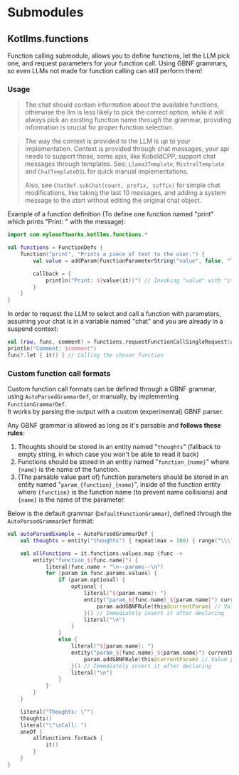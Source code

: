 # Submodules
## Kotllms.functions
Function calling submodule, allows you to define functions, let the LLM pick one, and request parameters for your function call. Using GBNF grammars, so even LLMs not made for function calling can still perform them!

### Usage
> The chat should contain information about the available functions, otherwise the llm is less likely to pick the correct option,
> while it will always pick an existing function name through the grammar, providing information is crucial for proper function selection.

> The way the context is provided to the LLM is up to your implementation. Context is provided through chat messages, your api needs to support those,
> some apis, like KoboldCPP, support chat messages through templates. See: `Llama3Template`, `MistralTemplate` and `ChatTemplateDSL` for quick manual implementations.
>
> Also, see `ChatDef.subChat(count, prefix, suffix)` for simple chat modifications, like taking the last 10 messages, and adding a system message to the start without editing the original chat object.

Example of a function definition (To define one function named "print" which prints "Print: " with the message):
```kotlin
import com.mylosoftworks.kotllms.functions.*

val functions = FunctionDefs {
    function("print", "Prints a piece of text to the user.") {
        val value = addParam(FunctionParameterString("value", false, "The value to print to the user"))

        callback = {
            println("Print: ${value(it)}") // Invoking "value" with "it" is a quick and safe way to obtain the value in this context
        }
    }
}
```

In order to request the LLM to select and call a function with parameters, assuming your chat is in a variable named "chat" and you are already in a suspend context:
```kotlin
val (raw, func, comment) = functions.requestFunctionCallSingleRequest(api, flags, chat).getOrThrow() // Result, getOrThrow should only be used if you're certain it's going to work and you're already in a safe context
println("Comment: $comment")
func?.let { it() } // Calling the chosen function
```

### Custom function call formats
Custom function call formats can be defined through a GBNF grammar, using `AutoParsedGrammarDef`, or manually, by implementing `FunctionGrammarDef`.  
It works by parsing the output with a custom (experimental) GBNF parser.

Any GBNF grammar is allowed as long as it's parsable and **follows these rules**:
1. Thoughts should be stored in an entity named "`thoughts`"  (fallback to empty string, in which case you won't be able to read it back)
2. Functions should be stored in an entity named "`function_{name}`" where `{name}` is the name of the function.
3. (The parsable value part of) function parameters should be stored in an entity named "`param_{function}_{name}`", inside of the function entity where `{function}` is the function name (to prevent name collisions) and `{name}` is the name of the parameter.

Below is the default grammar (`DefaultFunctionGrammar`), defined through the `AutoParsedGrammarDef` format:
```kotlin
val autoParsedExample = AutoParsedGrammarDef {
    val thoughts = entity("thoughts") { repeat(max = 100) { range("\\\"\\n", true) } }

    val allFunctions = it.functions.values.map {func ->
        entity("function_${func.name}") {
            literal(func.name + "\n--params--\n")
            for (param in func.params.values) {
                if (param.optional) {
                    optional {
                        literal("${param.name}: ")
                        entity("param_${func.name}_${param.name}") currentParam@{
                            param.addGBNFRule(this@currentParam) // Value part
                        }() // Immediately insert it after declaring
                        literal("\n")
                    }
                }
                else {
                    literal("${param.name}: ")
                    entity("param_${func.name}_${param.name}") currentParam@{
                        param.addGBNFRule(this@currentParam) // Value part
                    }() // Immediately insert it after declaring
                    literal("\n")
                }
            }
        }
    }

    literal("Thoughts: \"")
    thoughts()
    literal("\"\nCall: ")
    oneOf {
        allFunctions.forEach {
            it()
        }
    }
}
```